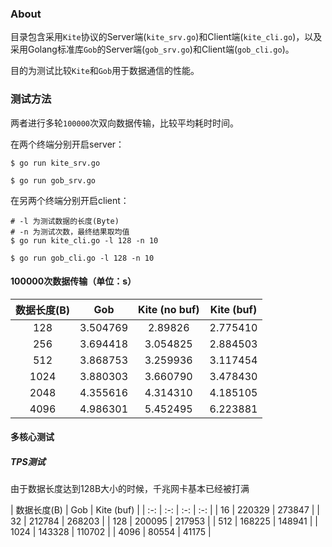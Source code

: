 ### About


目录包含采用`Kite`协议的Server端(`kite_srv.go`)和Client端(`kite_cli.go`)，以及采用Golang标准库`Gob`的Server端(`gob_srv.go`)和Client端(`gob_cli.go`)。

目的为测试比较`Kite`和`Gob`用于数据通信的性能。


### 测试方法

两者进行多轮`100000`次双向数据传输，比较平均耗时时间。

在两个终端分别开启server：

```
$ go run kite_srv.go
```

```
$ go run gob_srv.go
```

在另两个终端分别开启client：

```
# -l 为测试数据的长度(Byte)
# -n 为测试次数，最终结果取均值
$ go run kite_cli.go -l 128 -n 10
```

```
$ go run gob_cli.go -l 128 -n 10
```


#### 100000次数据传输（单位：s）


| 数据长度(B) | Gob | Kite (no buf)  | Kite (buf) |
| :-: | :-: | :-: | :-: |
| 128 | 3.504769 | 2.89826 | 2.775410 |
| 256 | 3.694418 | 3.054825 | 2.884503 |
| 512 | 3.868753 | 3.259936 | 3.117454 |
| 1024 | 3.880303 | 3.660790 | 3.478430 |
| 2048 | 4.355616 | 4.314310 | 4.185105 |
| 4096 | 4.986301 | 5.452495 | 6.223881 |


####  多核心测试


##### TPS测试

由于数据长度达到128B大小的时候，千兆网卡基本已经被打满

| 数据长度(B) | Gob | Kite (buf) |
| :-: | :-: | :-: | :-: |
| 16 | 220329 | 273847 |
| 32 | 212784 | 268203 |
| 128 | 200095 | 217953 |
| 512 | 168225 | 148941 |
| 1024 | 143328 | 110702 |
| 4096 | 80554 | 41175 |


